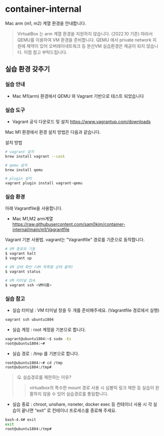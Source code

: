 # container-internal
Mac arm (m1, m2) 계열 환경을 안내합니다.  
> VirtualBox 는 arm 계열 환경을 지원하지 않습니다. (2022.10 기준) 따라서 QEMU를 이용하여 VM 환경을 준비합니다. QEMU 에서 private network 지원에 제약이 있어 오버레이네트워크 등 분산VM 실습환경은 제공이 되지 않습니다. 이점 참고 부탁드립니다. 

## 실습 환경 갖추기
### 실습 안내
- Mac M1(arm) 환경에서 QEMU 와 Vagrant 기반으로 테스트 되었습니다

### 실습 도구 
- Vagrant 공식 다운로드 및 설치 https://www.vagrantup.com/downloads

Mac M1 환경에서 환경 설치 방법은 다음과 같습니다.

설치 방법
```bash
# vagrant 설치
brew install vagrant --cask

# qemu 설치
brew install qemu

# plugin 설치
vagrant plugin install vagrant-qemu
```

### 실습 환경
아래 Vagrantfile을 사용합니다.
- Mac M1,M2 arm계열 https://raw.githubusercontent.com/sam0kim/container-internal/main/m1/Vagrantfile

Vagrant 기본 사용법. vagrant는 "Vagrantfile" 경로를 기준으로 동작합니다.
```bash
# VM 종료와 기동
$ vagrant halt
$ vagrant up

# VM 상태 확인 (VM 목록별 상태 출력)
$ vagrant status

# VM 터미널 접속
$ vagrant ssh <VM이름>
```

### 실습 참고
- 실습 터미널 : VM 터미널 창을 두 개를 준비해주세요. (Vagrantfile 경로에서 실행)
```bash
vagrant ssh ubuntu1804
```
- 실습 계정 : root 계정을 기본으로 합니다.
```bash
vagrant@ubuntu1804:~$ sudo -Es
root@ubuntu1804:~#
```
- 실습 경로 : /tmp 를 기본으로 합니다.
```bash
root@ubuntu1804:~# cd /tmp
root@ubuntu1804:/tmp#
```
> Q. 실습경로를 제한하는 이유? 
> > virtualbox의 특수한 mount 경로 사용 시 심볼릭 링크 제한 등 실습이 원활하지 않을 수 있어 실습경로를 통일합니다.
- 실습 종료 : chroot, unshare, nsneter, docker exec 등 컨테이너 사용 시 각 실습이 끝나면 “exit” 로 컨테이너 프로세스를 종료해 주세요.
```bash
bash-4.4# exit
exit
root@ubuntu1804:/tmp#
```
